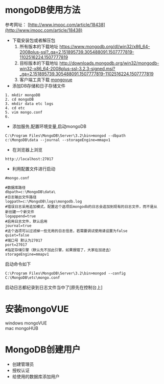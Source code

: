 # mongoDB使用方法
参考网址： [http://www.imooc.com/article/18438](http://www.imooc.com/article/18438)
* 下载安装包或者解压包
	1. 所有版本的下载地址
		https://www.mongodb.org/dl/win32/x86_64-2008plus-ssl?_ga=2.151895739.305488091.1507777819-1102516224.1507777819
	2. 目标版本的下载地址
		http://downloads.mongodb.org/win32/mongodb-win32-x86_64-2008plus-ssl-3.2.3-signed.msi?_ga=2.151895739.305488091.1507777819-1102516224.1507777819
	3. 客户端工具下载
		[mongovue](https://pan.baidu.com/s/1mhPejwO)
* 添加DB存储和日子存储文件
```
1. mkdir mongoDB
2. cd mongoDB
3. mkdir data etc logs
4. cd etc
5. vim mongo.conf
6. 
```
* 添加服务,配置环境变量,启动mongoDB
```
C:\Program Files\MongoDB\Server\3.2\bin>mongod --dbpath c:\MongoDB\data --journal --storageEngine=mmapv1
```
* 在浏览器上浏览
```
http://localhost:27017
```
* 利用配置文件进行启动
```
#mongo.conf

#数据库路径
dbpath=c:\MongoDB\data\
#日志输出文件路径
logpath=c:\MongoDB\logs\mongodb.log
#错误日志采用追加模式，配置这个选项后mongodb的日志会追加到现有的日志文件，而不是从新创建一个新文件
logappend=true
#启用日志文件，默认启用
journal=true
#这个选项可以过滤掉一些无用的日志信息，若需要调试使用请设置为false
quiet=false
#端口号 默认为27017
port=27017
#指定存储引擎（默认先不加此引擎，如果报错了，大家在加进去）
storageEngine=mmapv1
```
启动命令如下
```
C:\Program Files\MongoDB\Server\3.2\bin>mongod --config C:\MongoDB\etc\mongo.conf
```
启动日志都纪录到日志文件当中了[原先在控制台上]
# 安装mongoVUE
windows mongoVUE  
mac	   mongoHUB
# MongoDB创建用户
* 创建管理员
* 授权认证
* 给使用的数据库添加用户